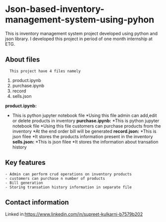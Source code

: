 # Json-based-inventory-management-system-using-pyhon
This is inventory management system project developed using python and json library.
 I developed this project in period of one month internship at ETG.
## About files
      This project have 4 files namely
 1. product.ipynb
 2. purchase.ipynb
 3. record
 4. sells.json
 
**product.ipynb:**
* This is python jupyter notebook file
     *Using this file admin can add,edit or delete products in inventory
**purchase.ipynb:**
     *This is python jupyter notebook file
     *Using this file customers can purchase products from the inventory
     *At the end order bill will be generated
**record.json:**
     *This is json filee
     *It stores the products information present in the inventory
**sells.json:**
     *This is json filee
     *It stores the information about transation history

## Key features
    - Admin can perform crud operations on inventory products
    - customers can purchase n number of products
    - Bill generation
    - Storing transation history information in separate file

## Contact information
Linked in:https://www.linkedin.com/in/supreet-kulkarni-b7579b202

